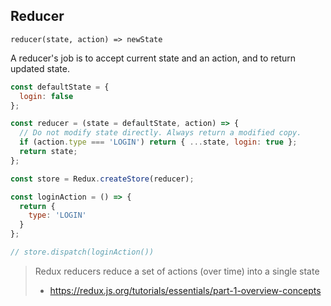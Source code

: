 ## Reducer

`reducer(state, action) => newState`

A reducer's job is to accept current state and an action, and to return updated state.

```js
const defaultState = {
  login: false
};

const reducer = (state = defaultState, action) => {
  // Do not modify state directly. Always return a modified copy.
  if (action.type === 'LOGIN') return { ...state, login: true };
  return state;
};

const store = Redux.createStore(reducer);

const loginAction = () => {
  return {
    type: 'LOGIN'
  }
};

// store.dispatch(loginAction())
```

> Redux reducers reduce a set of actions (over time) into a single state
> - https://redux.js.org/tutorials/essentials/part-1-overview-concepts
